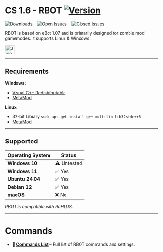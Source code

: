 # CS 1.6 - RBOT [![Version](https://img.shields.io/badge/version-v1.0-orange)](https://github.com/KennySusak/rbot/releases)

[![Downloads](https://img.shields.io/github/downloads/KennySusak/rbot/total?label=Downloads)](https://github.com/KennySusak/rbot/releases)&nbsp;&nbsp;&nbsp;&nbsp;[![Open Issues](https://img.shields.io/github/issues/KennySusak/rbot?label=Open%20Issues)](https://github.com/KennySusak/rbot/issues)&nbsp;&nbsp;&nbsp;&nbsp;[![Closed Issues](https://img.shields.io/github/issues-closed/KennySusak/rbot?label=Closed%20Issues)](https://github.com/KennySusak/rbot/issues)

RBOT is based on eBot 1.07 and is primarily designed for zombie mod gamemodes. It supports Linux & Windows.

<a href="https://discord.com/invite/pzng6JdA57" target="_blank">
  <img src="https://img.shields.io/badge/Join%20Discord-Invite-blue?style=for-the-badge&logo=discord" alt="Join Discord" height="30px"/>
</a>

---

## Requirements

**Windows:**
- [Visual C++ Redistributable](https://learn.microsoft.com/en-us/cpp/windows/latest-supported-vc-redist)
- [MetaMod](https://www.amxmodx.org/release/metamod-1.21.1-am.zip)

**Linux:**
- 32-bit Library `sudo apt-get install g++-multilib lib32stdc++6`
- [MetaMod](https://www.amxmodx.org/release/metamod-1.21.1-am.zip)

---

## Supported

| Operating System | Status                                   |
|------------------|------------------------------------------|
| **Windows 10**   | ⚠️ Untested                              |
| **Windows 11**   | :white_check_mark: Yes                   |
| **Ubuntu 24.04** | :white_check_mark: Yes                   |
| **Debian 12**    | :white_check_mark: Yes                   |
| **macOS**    | ❌ No                                        |

*RBOT is compatible with ReHLDS.*

---

# Commands
- 📌 [**Commands List**](commands.md) – Full list of RBOT commands and settings.

